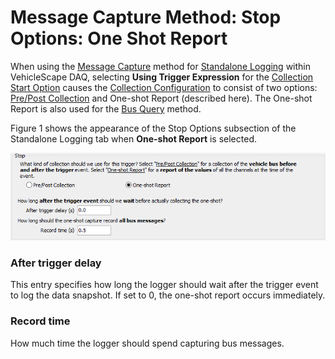 # Message Capture Method: Stop Options: One Shot Report

When using the [Message Capture](../collections-and-methods-message-capture-method/) method for [Standalone Logging](../../) within VehicleScape DAQ, selecting **Using Trigger Expression** for the [Collection Start Option](../collections-and-methods-message-capture-method/message-capture-method-start-options.md) causes the [Collection Configuration](./) to consist of two options: [Pre/Post Collection](message-capture-method-stop-options-pre-post-collection.md) and One-shot Report (described here). The One-shot Report is also used for the [Bus Query](../collections-and-methods-bus-query-method.md) method.

Figure 1 shows the appearance of the Stop Options subsection of the Standalone Logging tab when **One-shot Report** is selected.

![Figure 1: The One-shot Report Collection Configuration.](../../../../../../.gitbook/assets/spyvssalcollectconfigoneshot.gif)

### After trigger delay

This entry specifies how long the logger should wait after the trigger event to log the data snapshot. If set to 0, the one-shot report occurs immediately.

### Record time

How much time the logger should spend capturing bus messages.
